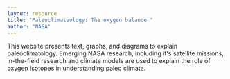 ```yaml
---
layout: resource
title: "Paleoclimateology: The oxygen balance "
author: "NASA"
---
```


This website presents text, graphs, and diagrams to explain paleoclimatology.  Emerging NASA research, including it's satellite missions,  in-the-field research and climate models are used to explain the role of oxygen isotopes in understanding paleo climate.
